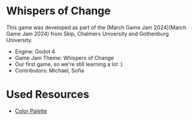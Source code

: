 # Whispers of Change

This game was developed as part of the [March Game Jam 2024](March Game Jam 2024) from Skip, Chalmers University and Gothenburg University.

- Engine: Godot 4
- Game Jam Theme: Whispers of Change
- Our first game, so we're still learning a lot :)
- Contributors: Michael, Sofia

# Used Resources

- [Color Palette](https://lospec.com/palette-list/pastel-qt)
